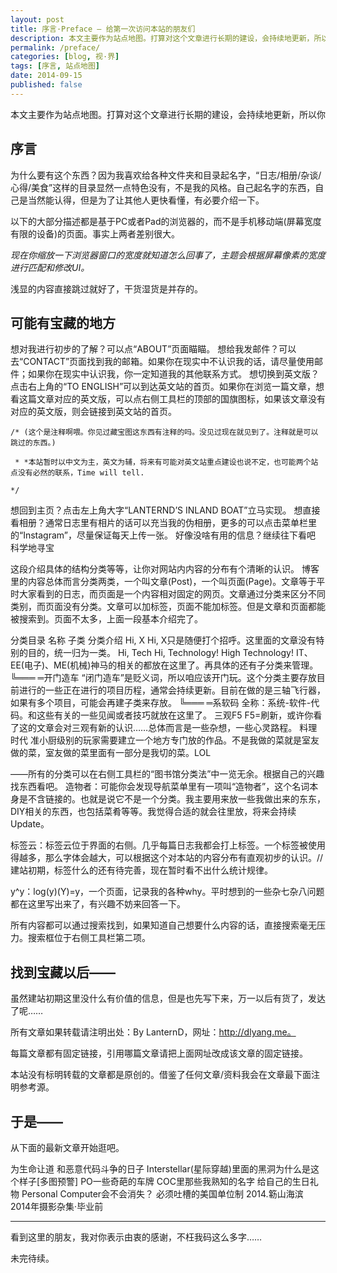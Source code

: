 ```yaml
---
layout: post
title: 序言·Preface – 给第一次访问本站的朋友们
description: 本文主要作为站点地图。打算对这个文章进行长期的建设，会持续地更新，所以你看到的内容也仅对当前时刻生效，不代表将来依旧会这样。 :-)
permalink: /preface/
categories: [blog, 视·界]
tags: [序言, 站点地图]
date: 2014-09-15
published: false
--- 
```


<pre>本文主要作为站点地图。打算对这个文章进行长期的建设，会持续地更新，所以你看到的内容也仅对当前时刻生效，不代表将来依旧会这样。 :-)</pre>

## 序言

为什么要有这个东西？因为我喜欢给各种文件夹和目录起名字，“日志/相册/杂谈/心得/美食”这样的目录显然一点特色没有，不是我的风格。自己起名字的东西，自己是当然能认得，但是为了让其他人更快看懂，有必要介绍一下。

以下的大部分描述都是基于PC或者Pad的浏览器的，而不是手机移动端(屏幕宽度有限的设备)的页面。事实上两者差别很大。

*现在你缩放一下浏览器窗口的宽度就知道怎么回事了，主题会根据屏幕像素的宽度进行匹配和修改UI。*

浅显的内容直接跳过就好了，干货湿货是并存的。

## 可能有宝藏的地方

想对我进行初步的了解？可以点“ABOUT”页面瞄瞄。
想给我发邮件？可以去“CONTACT”页面找到我的邮箱。如果你在现实中不认识我的话，请尽量使用邮件；如果你在现实中认识我，你一定知道我的其他联系方式。
想切换到英文版？点击右上角的“TO ENGLISH”可以到达英文站的首页。如果你在浏览一篇文章，想看这篇文章对应的英文版，可以点右侧工具栏的顶部的国旗图标，如果该文章没有对应的英文版，则会链接到英文站的首页。
```
/* (这个是注释啊喂。你见过藏宝图这东西有注释的吗。没见过现在就见到了。注释就是可以跳过的东西。)

 * *本站暂时以中文为主，英文为辅，将来有可能对英文站重点建设也说不定，也可能两个站点没有必然的联系，Time will tell.

*/
```

想回到主页？点击左上角大字“LANTERND’S INLAND BOAT”立马实现。
想直接看相册？通常日志里有相片的话可以充当我的伪相册，更多的可以点击菜单栏里的“Instagram”，尽量保证每天上传一张。
好像没啥有用的信息？继续往下看吧
科学地寻宝

这段介绍具体的结构分类等等，让你对网站内内容的分布有个清晰的认识。
博客里的内容总体而言分类两类，一个叫文章(Post)，一个叫页面(Page)。文章等于平时大家看到的日志，而页面是一个内容相对固定的网页。文章通过分类来区分不同类别，而页面没有分类。文章可以加标签，页面不能加标签。但是文章和页面都能被搜索到。页面不太多，上面一段基本介绍完了。

分类目录
名称
子类
分类介绍
Hi, X
Hi, X只是随便打个招呼。这里面的文章没有特别的目的，统一归为一类。
Hi, Tech
Hi, Technology! High Technology! IT、EE(电子)、ME(机械)神马的相关的都放在这里了。再具体的还有子分类来管理。
╚═══
═开门造车
“闭门造车”是贬义词，所以咱应该开门玩。这个分类主要存放目前进行的一些正在进行的项目历程，通常会持续更新。目前在做的是三轴飞行器，如果有多个项目，可能会再建子类来存放。
╚═══
═系软码
全称：系统-软件-代码。和这些有关的一些见闻或者技巧就放在这里了。
三观F5
F5=刷新，或许你看了这的文章会对三观有新的认识……总体而言是一些杂想，一些心灵路程。
料理时代
准小厨级别的玩家需要建立一个地方专门放的作品。不是我做的菜就是室友做的菜，室友做的菜里面有一部分是我切的菜。LOL

——所有的分类可以在右侧工具栏的“图书馆分类法”中一览无余。根据自己的兴趣找东西看吧。
造物者：可能你会发现导航菜单里有一项叫“造物者”，这个名词本身是不含链接的。也就是说它不是一个分类。我主要用来放一些我做出来的东东，DIY相关的东西，也包括菜肴等等。我觉得合适的就会往里放，将来会持续Update。

标签云：标签云位于界面的右侧。几乎每篇日志我都会打上标签。一个标签被使用得越多，那么字体会越大，可以根据这个对本站的内容分布有直观初步的认识。//建站初期，标签什么的还有待完善，现在暂时看不出什么统计规律。

y^y：log(y)(Y)=y，一个页面，记录我的各种why。平时想到的一些杂七杂八问题都在这里写出来了，有兴趣不妨来回答一下。

所有内容都可以通过搜索找到，如果知道自己想要什么内容的话，直接搜索毫无压力。搜索框位于右侧工具栏第二项。

## 找到宝藏以后——

虽然建站初期这里没什么有价值的信息，但是也先写下来，万一以后有货了，发达了呢……

所有文章如果转载请注明出处：By LanternD，网址：http://dlyang.me。

每篇文章都有固定链接，引用哪篇文章请把上面网址改成该文章的固定链接。

本站没有标明转载的文章都是原创的。借鉴了任何文章/资料我会在文章最下面注明参考源。

## 于是——

从下面的最新文章开始逛吧。

为生命让道
和恶意代码斗争的日子
Interstellar(星际穿越)里面的黑洞为什么是这个样子[多图预警]
PO一些奇葩的车牌
COC里那些我熟知的名字
给自己的生日礼物
Personal Computer会不会消失？
必须吐槽的美国单位制
2014.簕山海滨
2014年摄影杂集·毕业前

-----

看到这里的朋友，我对你表示由衷的感谢，不枉我码这么多字……

未完待续。